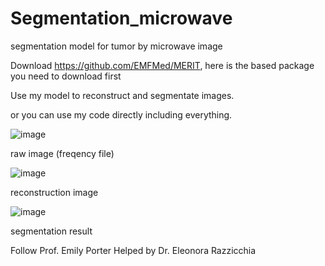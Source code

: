 # Segmentation_microwave
segmentation model for tumor by microwave image

Download https://github.com/EMFMed/MERIT, here is the based package you need to download first

Use my model to reconstruct and segmentate images.

or you can use my code directly including everything.

![image](https://github.com/user-attachments/assets/61dae6df-63af-4595-b7af-2e981415cf77)

raw image (freqency file)

![image](https://github.com/user-attachments/assets/38ba5941-b3b2-4d76-b771-c7502418ba5c)

reconstruction image

![image](https://github.com/user-attachments/assets/d4e6606f-ce33-4198-9b7c-2829d5c992a5)

segmentation result

Follow Prof. Emily Porter
Helped by Dr. Eleonora Razzicchia
